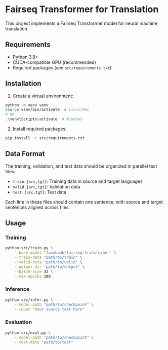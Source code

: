 # Fairseq Transformer for Translation

This project implements a Fairseq Transformer model for neural machine translation.

## Requirements

- Python 3.8+
- CUDA-compatible GPU (recommended)
- Required packages (see `src/requirements.txt`)

## Installation

1. Create a virtual environment:
```bash
python -m venv venv
source venv/bin/activate  # Linux/Mac
# OR
.\venv\Scripts\activate  # Windows
```

2. Install required packages:
```bash
pip install -r src/requirements.txt
```

## Data Format

The training, validation, and test data should be organized in parallel text files:
- `train.{src,tgt}`: Training data in source and target languages
- `valid.{src,tgt}`: Validation data
- `test.{src,tgt}`: Test data

Each line in these files should contain one sentence, with source and target sentences aligned across files.

## Usage

### Training

```bash
python src/train.py \
    --base-model "facebook/fairseq-transformer" \
    --train-data "path/to/train" \
    --valid-data "path/to/valid" \
    --output-dir "path/to/output" \
    --batch-size 32 \
    --max-epochs 100
```

### Inference

```bash
python src/infer.py \
    --model-path "path/to/checkpoint" \
    --input "Your source text here"
```

### Evaluation

```bash
python src/eval.py \
    --model-path "path/to/checkpoint" \
    --test-data "path/to/test"
```
